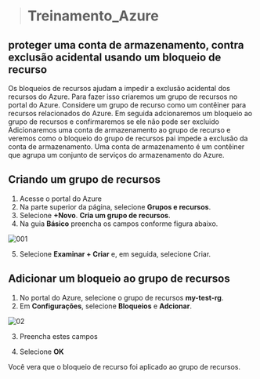 
> # **Treinamento_Azure**

## proteger uma conta de armazenamento, contra exclusão acidental usando um bloqueio de recurso


  Os bloqueios de recursos ajudam a impedir a exclusão acidental dos recursos do Azure.
Para fazer isso criaremos um grupo de recursos no portal do Azure. Considere um grupo de recurso como um contêiner para recursos relacionados do Azure.
Em seguida adcionaremos um bloqueio ao grupo de recursos e confirmaremos se ele não pode ser excluido
  Adicionaremos uma conta de armazenamento ao grupo de recurso e veremos como o bloqueio do grupo de recursos pai impede a exclusão da conta de armazenamento. Uma conta de armazenamento é um contêiner que agrupa um conjunto de serviços do armazenamento do Azure.


## Criando um grupo de recursos
1. Acesse o portal do Azure
2. Na parte superior da página, selecione **Grupos e recursos**.
3. Selecione **+Novo**. **Cria um grupo de recursos**. 
4. Na guia **Básico** preencha os campos conforme figura abaixo.

![001](https://user-images.githubusercontent.com/49000442/139307373-26eabdd2-e538-4a72-9da4-6d6144bdd8d1.JPG)

5. Selecione **Examinar + Criar** e, em seguida, selecione Criar.

 ## Adicionar um bloqueio ao grupo de recursos

1. No portal do Azure, selecione o grupo de recursos **my-test-rg**.
2. Em **Configurações**, selecione **Bloqueios** e **Adcionar**.

![02](https://user-images.githubusercontent.com/49000442/139314392-95b5554b-e665-4def-86d1-5b4bfccb4f3c.JPG)

3. Preencha estes campos


4. Selecione **OK**

Você vera que o bloqueio de recurso foi aplicado ao grupo de recursos.
